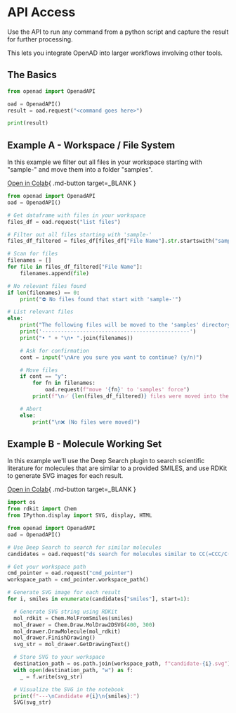 # API Access

Use the API to run any command from a python script and capture the result for further processing.

This lets you integrate OpenAD into larger workflows involving other tools.

## The Basics

```python
from openad import OpenadAPI

oad = OpenadAPI()
result = oad.request("<command goes here>")

print(result)
```

## Example A - Workspace / File System

In this example we filter out all files in your workspace starting with "sample-" and move them into a folder "samples".

[Open in Colab](https://colab.research.google.com/drive/1pxngmGxZtsvAoWfaWw6oas3POQqALSJw){ .md-button target=\_BLANK }

```python
from openad import OpenadAPI
oad = OpenadAPI()

# Get dataframe with files in your workspace
files_df = oad.request("list files")

# Filter out all files starting with 'sample-'
files_df_filtered = files_df[files_df["File Name"].str.startswith("sample-")]

# Scan for files
filenames = []
for file in files_df_filtered["File Name"]:
    filenames.append(file)

# No relevant files found
if len(filenames) == 0:
    print("⛔️ No files found that start with 'sample-'")

# List relevant files
else:
    print("The following files will be moved to the 'samples' directory:")
    print('-----------------------------------------------')
    print("• " + "\n• ".join(filenames))

    # Ask for confirmation
    cont = input("\nAre you sure you want to continue? (y/n)")

    # Move files
    if cont == "y":
        for fn in filenames:
            oad.request(f"move '{fn}' to 'samples' force")
        print(f"\n✅ {len(files_df_filtered)} files were moved into the 'samples' directory")

    # Abort
    else:
        print("\n❌ (No files were moved)")
```

## Example B - Molecule Working Set

In this example we'll use the Deep Search plugin to search scientific literature for molecules that are similar to a provided SMILES, and use RDKit to generate SVG images for each result.

[Open in Colab](https://colab.research.google.com/drive/1KIGI3syyIfBxR_FlVSnDwNonriSTWCVk){ .md-button target=\_BLANK }

```python
import os
from rdkit import Chem
from IPython.display import SVG, display, HTML

from openad import OpenadAPI
oad = OpenadAPI()

# Use Deep Search to search for similar molecules
candidates = oad.request("ds search for molecules similar to CC(=CCC/C(=C/CO)/C)C")

# Get your workspace path
cmd_pointer = oad.request("cmd_pointer")
workspace_path = cmd_pointer.workspace_path()

# Generate SVG image for each result
for i, smiles in enumerate(candidates["smiles"], start=1):

  # Generate SVG string using RDKit
  mol_rdkit = Chem.MolFromSmiles(smiles)
  mol_drawer = Chem.Draw.MolDraw2DSVG(400, 300)
  mol_drawer.DrawMolecule(mol_rdkit)
  mol_drawer.FinishDrawing()
  svg_str = mol_drawer.GetDrawingText()

  # Store SVG to your workspace
  destination_path = os.path.join(workspace_path, f"candidate-{i}.svg")
  with open(destination_path, "w") as f:
    _ = f.write(svg_str)

  # Visualize the SVG in the notebook
  print(f"---\nCandidate #{i}\n{smiles}:")
  SVG(svg_str)
```
